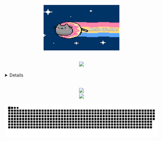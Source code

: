 <div align="center">
 <a href="https://github.com/3umi">
  <img src="Resources/GIFs/Hello_World.gif" style="height: 150px; width:250px;">
</div> 
<br>
<br>
<div align="center">
 <a href="https://github.com/3umi">
  <img src="https://badge.mediaplus.ma/darkblue/ohalim">
</div> 
<br>
<details>
 <summary>:round_pushpin:GitHub Activity Graphs</summary>
 <br>
    <div align="center">
  <a href="https://github.com/3umi">
      <img height="160em" src="https://github-readme-stats.vercel.app/api?username=3umi&show_icons=true&theme=tokyonight&include_all_commits=true&count_private=true"/>
    </div>
 <br>
    <div align="center">
     <a href="https://github.com/3umi">
       <img height="160em" src="https://github-readme-stats.vercel.app/api/top-langs/?username=3umi&layout=compact&langs_count=7&theme=tokyonight"/>
    </div>
<br>
    <div align="center">
     <a href="https://github.com/3umi">
      <img height="160em alt="Streak Graphics" src="https://github-readme-streak-stats.herokuapp.com/?user=3umi&theme=tokyonight">
    </div>
 <br>
</details>
                                                                                                                                 
<br>
<br>
     <div align="center">
      <a href="https://github.com/3umi">
       <img src="https://img.shields.io/badge/c-%2300599C.svg?style=for-the-badge&logo=c&logoColor=white">
     </div>
     <div align="center">
      <a href="https://github.com/3umi">              
        <img src="https://komarev.com/ghpvc/?username=3umi&&style=for-the-badge&color=1368a8">
     </div>
                                                                                             
![Snake animation](https://github.com/3umi/3umi/blob/output/github-contribution-grid-snake.svg)
